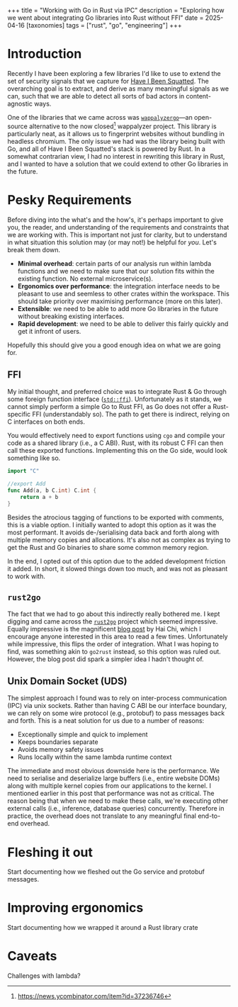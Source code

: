 +++
title = "Working with Go in Rust via IPC"
description = "Exploring how we went about integrating Go libraries into Rust without FFI"
date = 2025-04-16
[taxonomies]
tags = ["rust", "go", "engineering"]
+++
# Introduction

Recently I have been exploring a few libraries I'd like to use to extend the set of security signals that we capture for [Have I Been Squatted](https://haveibeensquatted.com/). The overarching goal is to extract, and derive as many meaningful signals as we can, such that we are able to detect all sorts of bad actors in content-agnostic ways.

One of the libraries that we came across was [`wappalyzergo`](https://github.com/projectdiscovery/wappalyzergo)&mdash;an open-source alternative to the now closed[^1] wappalyzer project. This library is particularly neat, as it allows us to fingerprint websites without bundling in headless chromium. The only issue we had was the library being built with Go, and all of Have I Been Squatted's stack is powered by Rust. In a somewhat contrarian view, I had no interest in rewriting this library in Rust, and I wanted to have a solution that we could extend to other Go libraries in the future.

# Pesky Requirements

Before diving into the what's and the how's, it's perhaps important to give you, the reader, and understanding of the requirements and constraints that we are working with. This is important not just for clarity, but to understand in what situation this solution may (or may not!) be helpful for _you_. Let's break them down.

* **Minimal overhead**: certain parts of our analysis run within lambda functions and we need to make sure that our solution fits within the existing function. No external microservice(s).
* **Ergonomics over performance**: the integration interface needs to be pleasant to use and seemless to other crates within the workspace. This should take priority over maximising performance (more on this later).
* **Extensible**: we need to be able to add more Go libraries in the future without breaking existing interfaces.
* **Rapid development**: we need to be able to deliver this fairly quickly and get it infront of users.

Hopefully this should give you a good enough idea on what we are going for.

## FFI

My initial thought, and preferred choice was to integrate Rust & Go through some foreign function interface ([`std::ffi`](https://doc.rust-lang.org/std/ffi/index.html)). Unfortunately as it stands, we cannot simply perform a simple Go to Rust FFI, as Go does not offer a Rust-specific FFI (understandably so). The path to get there is indirect, relying on C interfaces on both ends.

You would effectively need to export functions using `cgo` and compile your code as a shared library (i.e., a C ABI). Rust, with its robust C FFI can then call these exported functions. Implementing this on the Go side, would look something like so.

```go
import "C"

//export Add
func Add(a, b C.int) C.int {
    return a + b
}
```

Besides the atrocious tagging of functions to be exported with comments, this is a viable option. I initially wanted to adopt this option as it was the most performant. It avoids de-/serialising data back and forth along with multiple memory copies and allocations. It's also not as complex as trying to get the Rust and Go binaries to share some common memory region.

In the end, I opted out of this option due to the added development friction it added. In short, it slowed things down too much, and was not as pleasant to work with.

## `rust2go`

The fact that we had to go about this indirectly really bothered me. I kept digging and came across the [`rust2go`](https://github.com/ihciah/rust2go) project which seemed impressive. Equally impressive is the magnificent [blog post](https://en.ihcblog.com/rust2go/) by Hai Chi, which I encourage anyone interested in this area to read a few times. Unfortunately while impressive, this flips the order of integration. What I was hoping to find, was something akin to `go2rust` instead, so this option was ruled out. However, the blog post did spark a simpler idea I hadn't thought of.

## Unix Domain Socket (UDS)

The simplest approach I found was to rely on inter-process communication (IPC) via unix sockets. Rather than having C ABI be our interface boundary, we can rely on some wire protocol (e.g., protobuf) to pass messages back and forth. This is a neat solution for us due to a number of reasons:

* Exceptionally simple and quick to implement
* Keeps boundaries separate
* Avoids memory safety issues
* Runs locally within the same lambda runtime context

The immediate and most obvious downside here is the performance. We need to serialise and deserialize large buffers (i.e., entire website DOMs) along with multiple kernel copies from our applications to the kernel. I mentioned earlier in this post that performance was not as critical. The reason being that when we need to make these calls, we're executing other external calls (i.e., inference, database queries) concurrently. Therefore in practice, the overhead does not translate to any meaningful final end-to-end overhead.

# Fleshing it out

Start documenting how we fleshed out the Go service and protobuf messages.

# Improving ergonomics

Start documenting how we wrapped it around a Rust library crate

# Caveats

Challenges with lambda?

[^1]: https://news.ycombinator.com/item?id=37236746

